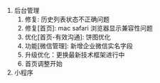 1. 后台管理
   1. 修复: 历史列表状态不正确问题
   2. 修复[首页]: mac safari 浏览器显示兼容性问题
   3. 优化[首页-有效沟通]: 饼图优化
   4. 功能[微信管理]: 新增企业微信实名字段
   5. 升级优化：更换最新技术框架进行中
   6. 首页调整开始
2. 小程序
